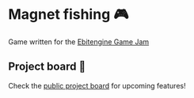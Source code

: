 # Magnet fishing 🎮

Game written for the [Ebitengine Game Jam](https://itch.io/jam/ebiten-game-jam)

## Project board 🔧

Check the [public project board](https://trello.com/b/OBGxFafL/magnet-fishing) for upcoming features!
